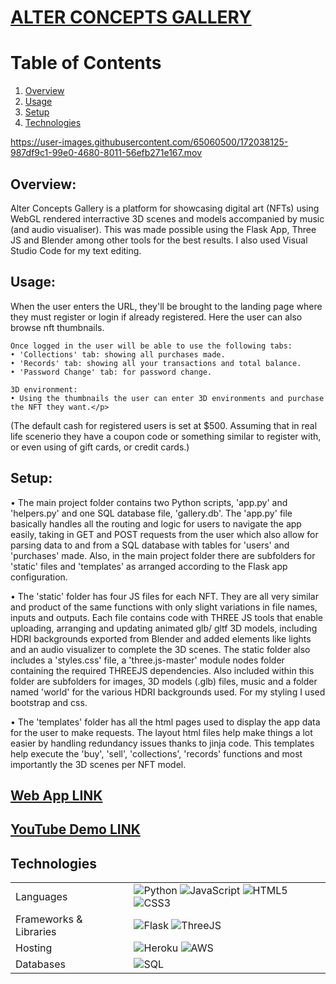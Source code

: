 <p align="center">
  <a href="https://alter-gall.herokuapp.com/">
    <h1>ALTER CONCEPTS GALLERY</h1>
  </a>
</p>

# Table of Contents
1. [Overview](#overview)
2. [Usage](#usage)
3. [Setup](#setup)
4. [Technologies](#technology)


https://user-images.githubusercontent.com/65060500/172038125-987df9c1-99e0-4680-8011-56efb271e167.mov


## Overview: 
Alter Concepts Gallery is a platform for showcasing digital art (NFTs) using WebGL rendered interractive 3D scenes and models accompanied by music (and audio visualiser). This was made possible using the Flask App, Three JS and Blender among other tools for the best results. I also used Visual Studio Code for my text editing.

## Usage:
<p> When the user enters the URL, they'll be brought to the landing page where they must register or login if already registered. Here the user can also browse nft thumbnails.

    Once logged in the user will be able to use the following tabs:
    • 'Collections' tab: showing all purchases made.
    • 'Records' tab: showing all your transactions and total balance.
    • 'Password Change' tab: for password change.
    
    3D environment:
    • Using the thumbnails the user can enter 3D environments and purchase the NFT they want.</p> 

(The default cash for registered users is set at $500. Assuming that in real life scenerio they have a coupon code or something similar to register with, or even using of gift cards, or credit cards.)

## Setup:
<p>
    • The main project folder contains two Python scripts, 'app.py' and 'helpers.py' and one SQL database file, 'gallery.db'. The 'app.py' file basically handles all the routing and logic for users to navigate the app easily, taking in GET and POST requests from the user which also allow for parsing data to and from a SQL database with tables for 'users' and 'purchases' made. Also, in the main project folder there are subfolders for 'static' files and 'templates' as arranged according to the Flask app configuration.</p>    
<p>
    • The 'static' folder has four JS files for each NFT. They are all very similar and product of the same functions with only slight variations in file names, inputs and outputs. Each file contains code with THREE JS tools that enable uploading, arranging and updating animated glb/ gltf 3D models, including HDRI backgrounds exported from Blender and added elements like lights and an audio visualizer to complete the 3D scenes. The static folder also includes a 'styles.css' file, a 'three.js-master' module nodes folder containing the required THREEJS dependencies. Also included within this folder are subfolders for images, 3D models (.glb) files, music and a folder named 'world' for the various HDRI backgrounds used.
    For my styling I used bootstrap and css.</p>
<p>
    • The 'templates' folder has all the html pages used to display the app data for the user to make requests. The layout html files help make things a lot easier by handling redundancy issues thanks to jinja code. This templates help execute the 'buy', 'sell', 'collections', 'records' functions and most importantly the 3D scenes per NFT model.</p> 

<a href= "https://alter-gall.herokuapp.com"><h2>Web App LINK</h2></a>

<a href= "https://youtu.be/ZcxbrEl1SWU"><h2>YouTube Demo LINK</h2></a>

    
## Technologies <a name="technology"></a>
<table>
  <tr>
    <td>Languages</td>
    <td> <img alt="Python" src="https://img.shields.io/pypi/pyversions/html?style=for-the-badge&logo=python&logoColor=white"/> <img alt="JavaScript" src="https://img.shields.io/badge/javascript%20-%23323330.svg?&style=for-the-badge&logo=javascript&logoColor=%23F7DF1E"/> <img alt="HTML5" src="https://img.shields.io/badge/html5%20-%23E34F26.svg?&style=for-the-badge&logo=html5&logoColor=white"/> <img alt="CSS3" src="https://img.shields.io/badge/css3%20-%231572B6.svg?&style=for-the-badge&logo=css3&logoColor=white"/></td>
  </tr>
  <tr>
    <td>Frameworks & Libraries</td>
    <td><img alt="Flask" src="https://img.shields.io/badge/flask%20-%2320232a.svg?&style=for-the-badge&logo=flask&logoColor=%white"/> <img alt="ThreeJS" src="https://img.shields.io/badge/three.js%20-%2320232a.svg?&style=for-the-badge&logo=three.js&logoColor=%white"/></td>
  </tr>
  <tr>
    <td>Hosting</td>
    <td><img alt="Heroku" src="https://img.shields.io/badge/heroku%20-%c9c3e6.svg?&style=for-the-badge&logo=heroku&logoColor=white"/>
    <img alt="AWS" src="https://img.shields.io/badge/AWS%20-%23FF9900.svg?&style=for-the-badge&logo=amazon-aws&logoColor=white"/> </td>
  </tr>
  <tr>
    <td>Databases</td>
    <td><img alt="SQL" src ="https://img.shields.io/badge/SQLite%20-C0098.svg?&style=for-the-badge&logo=SQLite&logoColor=white"/> </td>
  </tr>
</table>
